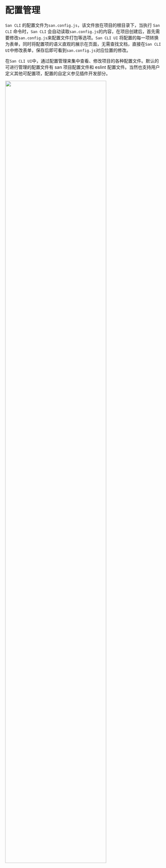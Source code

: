 # 配置管理

`San CLI` 的配置文件为`san.config.js`，该文件放在项目的根目录下，当执行 `San CLI` 命令时，`San CLI` 会自动读取`san.config.js`的内容，在项目创建后，首先需要修改`san.config.js`来配置文件打包等选项。`San CLI UI` 将配置的每一项转换为表单，同时将配置项的语义直观的展示在页面，无需查找文档，直接在`San CLI UI`中修改表单，保存后即可看到`san.config.js`对应位置的修改。

在`San CLI UI`中，通过配置管理来集中查看、修改项目的各种配置文件。默认的可进行管理的配置文件有 san 项目配置文件和 eslint 配置文件。当然也支持用户定义其他可配置项，配置的自定义参见插件开发部分。

<img src="./assets/configuration.png" style="width: 80%; max-width: 1000px;" />
